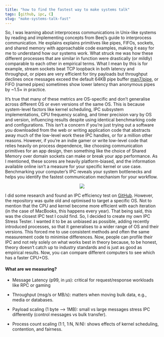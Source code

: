 ```yaml
---
title: "how to find the fastest way to make systems talk"
tags: [github, ipc, C]
slug: "make-systems-talk-fast"
---
```


So, I was learning about interprocess communications in Unix-like systems by reading and implementing concepts from Beej’s guide to interprocess communication. He explains explains primitives like pipes, FIFOs, sockets, and shared memory with approachable code examples, making it easy for me to understand how our systems work. What struck me was how these different processes that are similar in function were drastically (or mildly) comparable to each other in empirical terms. What I mean by this is for example, stream sockets beat TCP loopback in both latency and throughput, or pipes are very efficient for tiny payloads but throughput declines once messages exceed the default 64KB pipe buffer [man7/pipe](https://man7.org/linux/man-pages/man7/pipe.7.html), or FIFO (named pipes) sometimes show lower latency than anonymous pipes by ~1.5× in practice.

It’s true that many of these metrics are OS-specific and don’t generalise across different OS or even versions of the same OS. This is because system-level factors like kernel scheduling, IPC subsystem implementations, CPU frequency scaling, and timer precision vary by OS and version, influencing results despite using identical benchmarking code and configurations. This isn’t a concern if you’re just trying out a software you downloaded from the web or writing application code that abstracts away much of the low-level work these IPC handles, or for a million other reasons. However, if you’re an indie gamer or write low-level code that relies heavily on process dependence, like choosing communication primitives for an app design, then something like the choice of Shared Memory over domain sockets can make or break your app performance. As I mentioned, these scores are heavily platform-biased, and the information available online isn’t a measure for your specific kernel or use case. Benchmarking your computer’s IPC reveals your system bottlenecks and helps you identify the fastest communication mechanism for your workflow.

<figure style="text-align: center;">
  <img src="https://pub-91e1a485198740aabff1705e89606dc3.r2.dev/pipes-fifo/pipesfifo.jpg" style="max-width: 100%; height: auto;" />
  <figcaption></figcaption>
</figure>

I did some research and found an IPC efficiency test on [GitHub](https://github.com/goldsborough/ipc-bench). However, the repository was quite old and optimised to target a specific OS. Not to mention that the CPU and kernel become more efficient with each iteration (in the case of MacBooks, this happens every year). That being said, this was the closest IPC test I could find. So, I decided to create my own IPC Stress Tester. I wanted it to be as unbiased as possible, adding recently introduced processes, so that it generalises to a wider range of OS and their versions. This forced me to use consistent methods and often the same measurement code to minimise differences. Now, people can profile their IPC and not rely solely on what works best in theory because, to be honest, theory doesn’t catch up to industry standards and is just as good as empirical results. Now, you can compare different computers to see which has a faster CPU+OS.

#### What are we measuring?

- Message Latency (p99, in µs): critical for request/response workloads like RPC or gaming

- Throughput (msg/s or MB/s): matters when moving bulk data, e.g., media or databases.

- Payload scaling (1 byte –> 1MB): small vs large messages stress IPC differently (control messages vs bulk transfer).

- Process count scaling (1:1, 1:N, N:N): shows effects of kernel scheduling, contention, and fairness.

